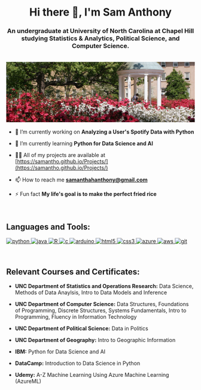 <h1 align="center">Hi there 👋, I'm Sam Anthony</h1>
<h3 align="center">An undergraduate at University of North Carolina at Chapel Hill studying Statistics & Analytics, Political Science, and Computer Science.</h3>
<br>
<img src="uncChapelHill.jpg" alt="unc" width="full" height="auto"/> 
<br>

- 🔭 I’m currently working on **Analyzing a User's Spotify Data with Python**

- 🌱 I’m currently learning **Python for Data Science and AI**

- 👨‍💻 All of my projects are available at [https://samantho.github.io/Projects/](https://samantho.github.io/Projects/)

- 📫 How to reach me **samanthahanthony@gmail.com**

- ⚡ Fun fact **My life's goal is to make the perfect fried rice**

<br>
<h2 align="left">Languages and Tools:</h2>
<p align="left"> 
  <a href="https://www.python.org" target="_blank"> 
    <img src="https://devicons.github.io/devicon/devicon.git/icons/python/python-original.svg" alt="python" width="40" height="40"/> 
  </a> 
  <a href="https://www.java.com" target="_blank"> 
    <img src="https://devicons.github.io/devicon/devicon.git/icons/java/java-original-wordmark.svg" alt="java" width="40" height="40"/> 
  </a> 
  <a href="https://www.r-project.org/" target="_blank">
    <img src="https://www.r-project.org/logo/Rlogo.png" alt="R" width="40" height="40"/>
  </a>
  <a href="https://www.cprogramming.com/" target="_blank"> 
    <img src="https://devicons.github.io/devicon/devicon.git/icons/c/c-original.svg" alt="c" width="40" height="40"/> 
  </a> 
  <a href="https://www.arduino.cc/" target="_blank"> 
    <img src="https://cdn.worldvectorlogo.com/logos/arduino-1.svg" alt="arduino" width="40" height="40"/> 
  </a> 
  <a href="https://www.w3.org/html/" target="_blank"> 
    <img src="https://devicons.github.io/devicon/devicon.git/icons/html5/html5-original-wordmark.svg" alt="html5" width="40" height="40"/> 
  </a> 
  <a href="https://www.w3schools.com/css/" target="_blank"> 
    <img src="https://devicons.github.io/devicon/devicon.git/icons/css3/css3-original-wordmark.svg" alt="css3" width="40" height="40"/> 
  </a> 
  <a href="https://azure.microsoft.com/en-in/" target="_blank"> 
    <img src="https://www.vectorlogo.zone/logos/microsoft_azure/microsoft_azure-icon.svg" alt="azure" width="40" height="40"/> 
  </a> 
  <a href="https://aws.amazon.com" target="_blank"> 
    <img src="https://devicons.github.io/devicon/devicon.git/icons/amazonwebservices/amazonwebservices-original-wordmark.svg" alt="aws" width="40" height="40"/> 
  </a>
  <a href="https://git-scm.com/" target="_blank"> 
    <img src="https://www.vectorlogo.zone/logos/git-scm/git-scm-icon.svg" alt="git" width="40" height="40"/> 
  </a>  
</p>

<br>
<h2 aligh="left">Relevant Courses and Certificates:</h2>

- <b>UNC Department of Statistics and Operations Research:</b> Data Science, Methods of Data Anaylsis, Intro to Data Models and Inference

- <b>UNC Department of Computer Science:</b> Data Structures, Foundations of Programming, Discrete Structures, Systems Fundamentals, Intro to Programming, Fluency in Information Technology

- <b>UNC Department of Political Science:</b> Data in Politics

- <b>UNC Department of Geography:</b> Intro to Geographic Information

- <b>IBM:</b> Python for Data Science and AI

- <b>DataCamp:</b> Introduction to Data Science in Python

- <b>Udemy:</b> A-Z Machine Learning Using Azure Machine Learning (AzureML)
<br>
